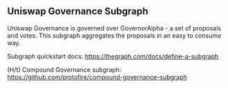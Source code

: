 ## Uniswap Governance Subgraph

Uniswap Governance is governed over GovernorAlpha - a set of proposals and votes. This subgraph aggregates the proposals in an easy to consume way.

Subgraph quickstart docs: https://thegraph.com/docs/define-a-subgraph

(H/t) Compound Governance subgraph: https://github.com/protofire/compound-governance-subgraph

